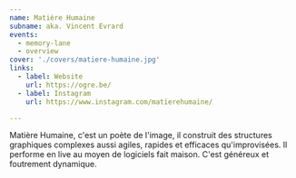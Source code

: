 ```yaml
---
name: Matière Humaine
subname: aka. Vincent Evrard
events:
  - memory-lane
  - overview
cover: './covers/matiere-humaine.jpg'
links:
  - label: Website
    url: https://ogre.be/
  - label: Instagram
    url: https://www.instagram.com/matierehumaine/

---
```


Matière Humaine, c'est un poète de l'image,
il construit des structures graphiques complexes
aussi agiles, rapides et efficaces qu'improvisées.
Il performe en live au moyen de logiciels fait maison.
C'est généreux et foutrement dynamique.
